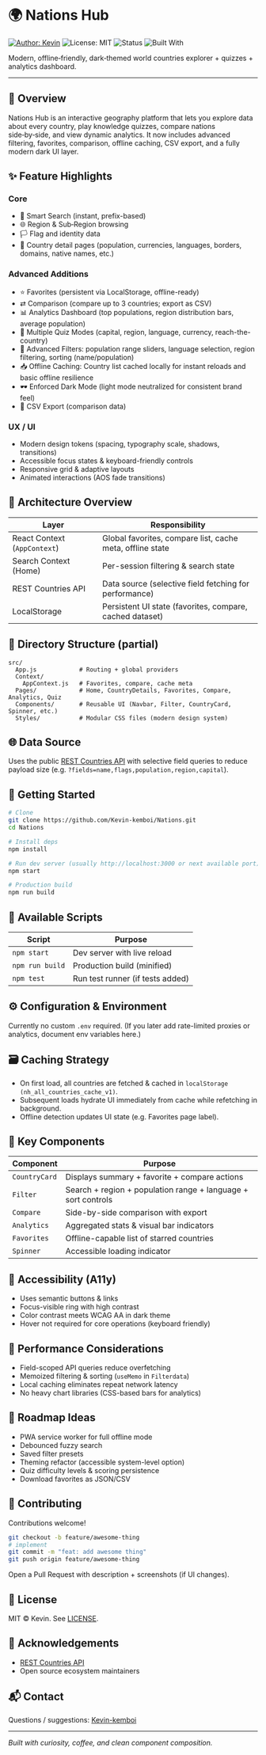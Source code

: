 # 🌍 Nations Hub

[![Author: Kevin](https://img.shields.io/badge/Author-Kevin-3b82f6)](https://github.com/Kevin-kemboi) ![License: MIT](https://img.shields.io/badge/License-MIT-green) ![Status](https://img.shields.io/badge/Status-Active-success) ![Built With](https://img.shields.io/badge/Built%20with-React-61dafb?logo=react&logoColor=white)

Modern, offline‑friendly, dark‑themed world countries explorer + quizzes + analytics dashboard.

---

## 📖 Overview

Nations Hub is an interactive geography platform that lets you explore data about every country, play knowledge quizzes, compare nations side‑by‑side, and view dynamic analytics. It now includes advanced filtering, favorites, comparison, offline caching, CSV export, and a fully modern dark UI layer.

## ✨ Feature Highlights

### Core

- 🔎 Smart Search (instant, prefix-based)
- 🌐 Region & Sub‑Region browsing
- 🏳️ Flag and identity data
- 🧾 Country detail pages (population, currencies, languages, borders, domains, native names, etc.)

### Advanced Additions

- ⭐ Favorites (persistent via LocalStorage, offline-ready)
- ⇄ Comparison (compare up to 3 countries; export as CSV)
- 📊 Analytics Dashboard (top populations, region distribution bars, average population)
- 🧠 Multiple Quiz Modes (capital, region, language, currency, reach-the-country)
- 🧰 Advanced Filters: population range sliders, language selection, region filtering, sorting (name/population)
- 📥 Offline Caching: Country list cached locally for instant reloads and basic offline resilience
- 🕶️ Enforced Dark Mode (light mode neutralized for consistent brand feel)
- 📄 CSV Export (comparison data)

### UX / UI

- Modern design tokens (spacing, typography scale, shadows, transitions)
- Accessible focus states & keyboard-friendly controls
- Responsive grid & adaptive layouts
- Animated interactions (AOS fade transitions)

## 🧱 Architecture Overview

| Layer | Responsibility |
|-------|----------------|
| React Context (`AppContext`) | Global favorites, compare list, cache meta, offline state |
| Search Context (Home) | Per-session filtering & search state |
| REST Countries API | Data source (selective field fetching for performance) |
| LocalStorage | Persistent UI state (favorites, compare, cached dataset) |

## 📂 Directory Structure (partial)

```text
src/
  App.js            # Routing + global providers
  Context/
    AppContext.js   # Favorites, compare, cache meta
  Pages/            # Home, CountryDetails, Favorites, Compare, Analytics, Quiz
  Components/       # Reusable UI (Navbar, Filter, CountryCard, Spinner, etc.)
  Styles/           # Modular CSS files (modern design system)
```

## 🌐 Data Source

Uses the public [REST Countries API](https://restcountries.com/) with selective field queries to reduce payload size (e.g. `?fields=name,flags,population,region,capital`).

## 🚀 Getting Started

```bash
# Clone
git clone https://github.com/Kevin-kemboi/Nations.git
cd Nations

# Install deps
npm install

# Run dev server (usually http://localhost:3000 or next available port)
npm start

# Production build
npm run build
```

## 🧪 Available Scripts

| Script | Purpose |
|--------|---------|
| `npm start` | Dev server with live reload |
| `npm run build` | Production build (minified) |
| `npm test` | Run test runner (if tests added) |

## ⚙️ Configuration & Environment

Currently no custom `.env` required. (If you later add rate-limited proxies or analytics, document env variables here.)

## 🗃 Caching Strategy

- On first load, all countries are fetched & cached in `localStorage (nh_all_countries_cache_v1)`.
- Subsequent loads hydrate UI immediately from cache while refetching in background.
- Offline detection updates UI state (e.g. Favorites page label).

## 🧩 Key Components

| Component | Purpose |
|-----------|---------|
| `CountryCard` | Displays summary + favorite + compare actions |
| `Filter` | Search + region + population range + language + sort controls |
| `Compare` | Side-by-side comparison with export |
| `Analytics` | Aggregated stats & visual bar indicators |
| `Favorites` | Offline-capable list of starred countries |
| `Spinner` | Accessible loading indicator |

## 🔐 Accessibility (A11y)

- Uses semantic buttons & links
- Focus-visible ring with high contrast
- Color contrast meets WCAG AA in dark theme
- Hover not required for core operations (keyboard friendly)

## 🧮 Performance Considerations

- Field-scoped API queries reduce overfetching
- Memoized filtering & sorting (`useMemo` in `Filterdata`)
- Local caching eliminates repeat network latency
- No heavy chart libraries (CSS-based bars for analytics)

## 🧭 Roadmap Ideas

- PWA service worker for full offline mode
- Debounced fuzzy search
- Saved filter presets
- Theming refactor (accessible system-level option)
- Quiz difficulty levels & scoring persistence
- Download favorites as JSON/CSV

## 🤝 Contributing

Contributions welcome!

```bash
git checkout -b feature/awesome-thing
# implement
git commit -m "feat: add awesome thing"
git push origin feature/awesome-thing
```

Open a Pull Request with description + screenshots (if UI changes).

## 🧾 License

MIT © Kevin. See [LICENSE](LICENSE).

## 🙌 Acknowledgements

- [REST Countries API](https://restcountries.com/)
- Open source ecosystem maintainers

## 📬 Contact

Questions / suggestions: [Kevin-kemboi](https://github.com/Kevin-kemboi)

---

_Built with curiosity, coffee, and clean component composition._

